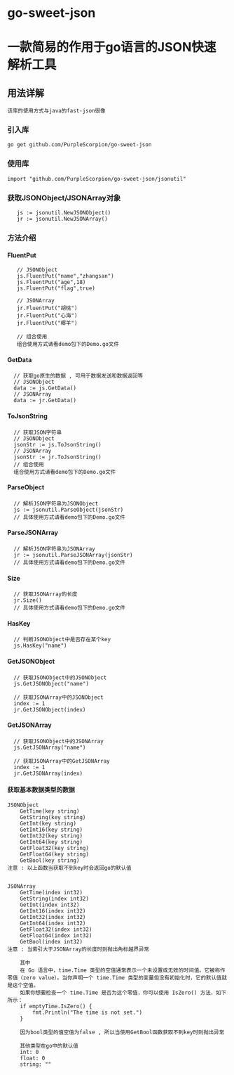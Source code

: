 
# go-sweet-json
# 一款简易的作用于go语言的JSON快速解析工具

## 用法详解
`该库的使用方式与java的fast-json很像`
### 引入库
`go get github.com/PurpleScorpion/go-sweet-json`
### 使用库
`import "github.com/PurpleScorpion/go-sweet-json/jsonutil"`

### 获取JSONObject/JSONArray对象
```text
   js := jsonutil.NewJSONObject()
   jr := jsonutil.NewJSONArray()
```
### 方法介绍

#### FluentPut

```text
   // JSONObject
   js.FluentPut("name","zhangsan")
   js.FluentPut("age",18)
   js.FluentPut("flag",true)
   
   // JSONArray
   jr.FluentPut("胡桃")
   jr.FluentPut("心海")
   jr.FluentPut("椰羊")
   
   // 组合使用
   组合使用方式请看demo包下的Demo.go文件
```

#### GetData

```text
  // 获取go原生的数据 , 可用于数据发送和数据返回等
  // JSONObject
  data := js.GetData()
  // JSONArray
  data := jr.GetData()
```

#### ToJsonString

```text
  // 获取JSON字符串
  // JSONObject
  jsonStr := js.ToJsonString()
  // JSONArray
  jsonStr := jr.ToJsonString()
  // 组合使用
  组合使用方式请看demo包下的Demo.go文件
```

#### ParseObject
```text 
  // 解析JSON字符串为JSONObject
  js := jsonutil.ParseObject(jsonStr)
  // 具体使用方式请看demo包下的Demo.go文件
```

#### ParseJSONArray
```text
  // 解析JSON字符串为JSONArray
  jr := jsonutil.ParseJSONArray(jsonStr)
  // 具体使用方式请看demo包下的Demo.go文件
```

#### Size
```text
  // 获取JSONArray的长度
  jr.Size()
  // 具体使用方式请看demo包下的Demo.go文件
```

#### HasKey
```text
  // 判断JSONObject中是否存在某个key
  js.HasKey("name")
```

#### GetJSONObject
```text
  // 获取JSONObject中的JSONObject
  js.GetJSONObject("name")
  
  // 获取JSONArray中的JSONObject
  index := 1
  jr.GetJSONObject(index)
```

#### GetJSONArray
```text
  // 获取JSONObject中的JSONArray
  js.GetJSONArray("name")

  // 获取JSONArray中的GetJSONArray
  index := 1
  jr.GetJSONArray(index)
```

#### 获取基本数据类型的数据
```text
JSONObject
    GetTime(key string)
    GetString(key string)
    GetInt(key string)
    GetInt16(key string)
    GetInt32(key string)
    GetInt64(key string)
    GetFloat32(key string)
    GetFloat64(key string)
    GetBool(key string)
注意 : 以上函数当获取不到key时会返回go的默认值


JSONArray
    GetTime(index int32)
    GetString(index int32)
    GetInt(index int32)
    GetInt16(index int32)
    GetInt32(index int32)
    GetInt64(index int32)
    GetFloat32(index int32)
    GetFloat64(index int32)
    GetBool(index int32)
注意 : 当索引大于JSONArray的长度时则抛出角标越界异常
    
    其中 
    在 Go 语言中，time.Time 类型的空值通常表示一个未设置或无效的时间值。它被称作零值（zero value）。当你声明一个 time.Time 类型的变量但没有初始化时，它的默认值就是这个空值。
    如果你想要检查一个 time.Time 是否为这个零值，你可以使用 IsZero() 方法，如下所示：
    if emptyTime.IsZero() {
        fmt.Println("The time is not set.")
    }
    
    因为bool类型的值空值为false , 所以当使用GetBool函数获取不到key时则抛出异常

    其他类型在go中的默认值
    int: 0
    float: 0
    string: ""
```